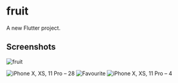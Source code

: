 # fruit

A new Flutter project.

## Screenshots

![fruit](https://user-images.githubusercontent.com/89096424/185150200-4bfa29e5-e4b6-4758-adc2-84fed693b69f.png)

![iPhone X, XS, 11 Pro – 28](https://user-images.githubusercontent.com/89096424/185150830-55bba0f4-d7e4-4bf3-8fc5-b25f74f0310b.png)
![Favourite](https://user-images.githubusercontent.com/89096424/185151008-e4e58518-d168-4c55-9e74-dbfbf4133ea7.png)
![iPhone X, XS, 11 Pro – 4](https://user-images.githubusercontent.com/89096424/185151066-681138e4-6582-439a-a4a1-4e9394df1240.png)
